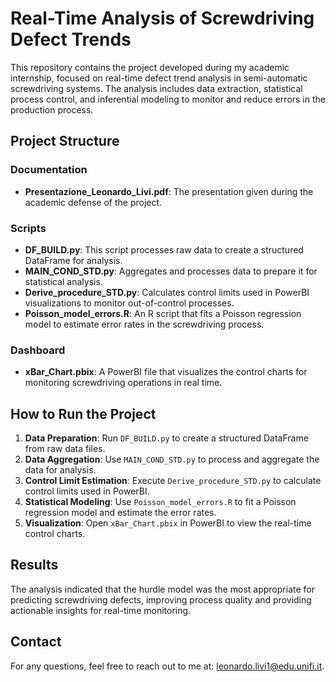# Real-Time Analysis of Screwdriving Defect Trends

This repository contains the project developed during my academic internship, focused on real-time defect trend analysis in semi-automatic screwdriving systems. The analysis includes data extraction, statistical process control, and inferential modeling to monitor and reduce errors in the production process.

## Project Structure

### Documentation
- **Presentazione_Leonardo_Livi.pdf**: The presentation given during the academic defense of the project.

### Scripts
- **DF_BUILD.py**: This script processes raw data to create a structured DataFrame for analysis.
- **MAIN_COND_STD.py**: Aggregates and processes data to prepare it for statistical analysis.
- **Derive_procedure_STD.py**: Calculates control limits used in PowerBI visualizations to monitor out-of-control processes.
- **Poisson_model_errors.R**: An R script that fits a Poisson regression model to estimate error rates in the screwdriving process.

### Dashboard
- **xBar_Chart.pbix**: A PowerBI file that visualizes the control charts for monitoring screwdriving operations in real time.

## How to Run the Project

1. **Data Preparation**: Run `DF_BUILD.py` to create a structured DataFrame from raw data files.
2. **Data Aggregation**: Use `MAIN_COND_STD.py` to process and aggregate the data for analysis.
3. **Control Limit Estimation**: Execute `Derive_procedure_STD.py` to calculate control limits used in PowerBI.
4. **Statistical Modeling**: Use `Poisson_model_errors.R` to fit a Poisson regression model and estimate the error rates.
5. **Visualization**: Open `xBar_Chart.pbix` in PowerBI to view the real-time control charts.

## Results

The analysis indicated that the hurdle model was the most appropriate for predicting screwdriving defects, improving process quality and providing actionable insights for real-time monitoring.

## Contact
For any questions, feel free to reach out to me at: leonardo.livi1@edu.unifi.it.
